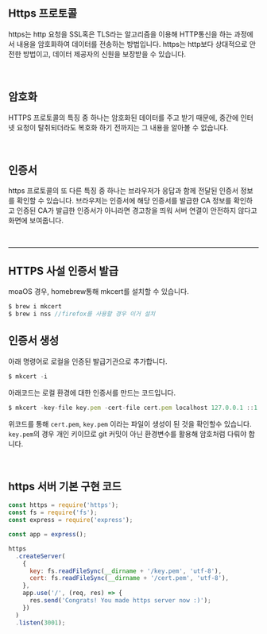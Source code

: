 ## Https 프로토콜

https는 http 요청을 SSL혹은 TLS라는 알고리즘을 이용해 HTTP통신을 하는 과정에서 내용을 암호화하여 데이터를 전송하는 방법입니다. https는 http보다 상대적으로 안전한 방법이고, 데이터 제공자의 신원을 보장받을 수 있습니다.

<br />

## 암호화

HTTPS 프로토콜의 특징 중 하나는 암호화된 데이터를 주고 받기 때문에, 중간에 인터넷 요청이 탈취되더라도 복호화 하기 전까지는 그 내용을 알아볼 수 없습니다.

<br />

## 인증서

https 프로토콜의 또 다른 특징 중 하나는 브라우저가 응답과 함께 전달된 인증서 정보를 확인할 수 있습니다. 브라우저는 인증서에 해당 인증서를 발급한 CA 정보를 확인하고 인증된 CA가 발급한 인증서가 아니라면 경고창을 띄워 서버 연결이 안전하지 않다고 화면에 보여줍니다.

<br />

---

## HTTPS 사설 인증서 발급

moaOS 경우, homebrew통해 mkcert를 설치할 수 있습니다.

```js
$ brew i mkcert
$ brew i nss //firefox를 사용할 경우 이거 설치
```

## 인증서 생성

아래 명령어로 로컬을 인증된 발급기관으로 추가합니다.

```js
$ mkcert -i
```

아래코드는 로컬 환경에 대한 인증서를 만드는 코드입니다.

```js
$ mkcert -key-file key.pem -cert-file cert.pem localhost 127.0.0.1 ::1
```

위코드를 통해 `cert.pem`, `key.pem` 이라는 파일이 생성이 된 것을 확인할수 있습니다. `key.pem`의 경우 개인 키이므로 git 커밋이 아닌 환경변수를 활용해 암호처럼 다뤄야 합니다.

<br />


## https 서버 기본 구현 코드

```js
const https = require('https');
const fs = require('fs');
const express = require('express');

const app = express();

https
  .createServer(
    {
      key: fs.readFileSync(__dirname + '/key.pem', 'utf-8'),
      cert: fs.readFileSync(__dirname + '/cert.pem', 'utf-8'),
    },
    app.use('/', (req, res) => {
      res.send('Congrats! You made https server now :)');
    })
  )
  .listen(3001);
  ```